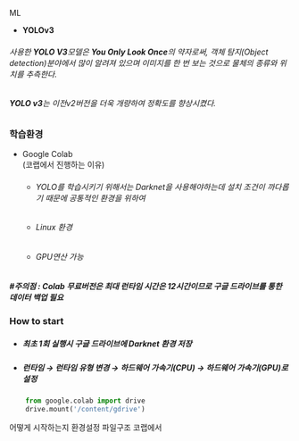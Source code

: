 ML
- **YOLOv3**
###### 사용한 **YOLO V3**모델은 **You Only Look Once**의 약자로써, 객체 탐지(Object detection)분야에서 많이 알려져 있으며 이미지를 한 번 보는 것으로 물체의 종류와 위치를 추측한다.
###### **YOLO v3**는 이전v2버전을 더욱 개량하여 정확도를 향상시켰다.


### 학습환경

- Google Colab  
(코랩에서 진행하는 이유)
    - ###### YOLO를 학습시키기 위해서는 Darknet을 사용해야하는데 설치 조건이 까다롭기 때문에 공통적인 환경을 위하여 
    - ###### Linux 환경
    - ###### GPU연산 가능  
##### #주의점 : Colab 무료버전은 최대 런타임 시간은 12시간이므로 구글 드라이브를 통한 데이터 백업 필요

### How to start

- ##### 최초 1회 실행시 구글 드라이브에 Darknet 환경 저장
- ##### 런타임 → 런타임 유형 변경 → 하드웨어 가속기(CPU) → 하드웨어 가속기(GPU)로 설정
```python
    from google.colab import drive
    drive.mount('/content/gdrive')
```







어떻게 시작하는지 
환경설정
파일구조 
코랩에서 







